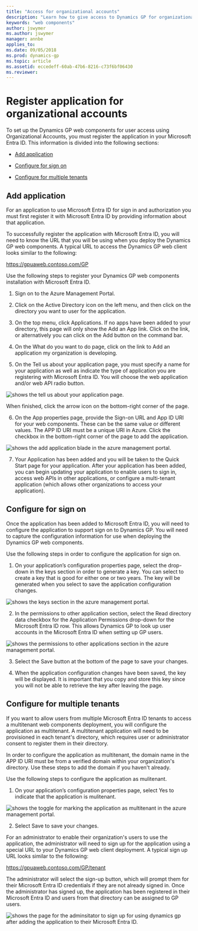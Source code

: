 ```yaml
---
title: "Access for organizational accounts"
description: "Learn how to give access to Dynamics GP for organizational accounts by adding the applicaiton to their Microsoft Entra ID."
keywords: "web components"
author: jswymer
ms.author: jswymer
manager: annbe
applies_to: 
ms.date: 09/05/2018
ms.prod: dynamics-gp
ms.topic: article
ms.assetid: eccedeff-60ab-47b6-8216-c73f6bf06430
ms.reviewer: 
---
```

# Register application for organizational accounts

To set up the Dynamics GP web components for user access using Organizational Accounts, you must register the application in your Microsoft Entra ID. This information is divided into the following sections:

- [Add application](#add-application)  

- [Configure for sign on](#configure-for-sign-on)  

- [Configure for multiple tenants](#configure-for-multiple-tenants)  

## Add application

For an application to use Microsoft Entra ID for sign in and authorization you must first register it with Microsoft Entra ID by providing information about that application.

To successfully register the application with Microsoft Entra ID, you will need to know the URL that you will be using when you deploy the Dynamics GP web components. A typical URL to access the Dynamics GP web client looks similar to the following:

https://gpuaweb.contoso.com/GP

Use the following steps to register your Dynamics GP web components installation with Microsoft Entra ID.

1. Sign on to the Azure Management Portal.

2. Click on the Active Directory icon on the left menu, and then click on the directory you want to user for the application.

3. On the top menu, click Applications. If no apps have been added to your directory, this page will only show the Add an App link. Click on the link, or alternatively you can click on the Add button on the command bar.

4. On the What do you want to do page, click on the link to Add an application my organization is developing.

5. On the Tell us about your application page, you must specify a name for your application as well as indicate the type of application you are registering with Microsoft Entra ID. You will choose the web application and/or web API radio button.

![shows the tell us about your application page.](media/manage-web-org-accounts-tell.png "Deployment")  

When finished, click the arrow icon on the bottom-right corner of the page.

6. On the App properties page, provide the Sign-on URL and App ID URI for your web components. These can be the same value or different values. The APP ID URI must be a unique URI in Azure. Click the checkbox in the bottom-right corner of the page to add the application.

![shows the add application blade in the azure management portal.](media/manage-web-org-accounts-add.png "Deployment")  

7. Your Application has been added and you will be taken to the Quick Start page for your application. After your application has been added, you can begin updating your application to enable users to sign in, access web APIs in other applications, or configure a multi-tenant application (which allows other organizations to access your application).

## Configure for sign on

Once the application has been added to Microsoft Entra ID, you will need to configure the application to support sign on to Dynamics GP. You will need to capture the configuration information for use when deploying the Dynamics GP web components.

Use the following steps in order to configure the application for sign on.

1. On your application’s configuration properties page, select the drop-down in the keys section in order to generate a key. You can select to create a key that is good for either one or two years. The key will be generated when you select to save the application configuration changes.

![shows the keys section in the azure management portal.](media/manage-web-org-accounts-key.png "Deployment")  

2. In the permissions to other application section, select the Read directory data checkbox for the Application Permissions drop-down for the Microsoft Entra ID row. This allows Dynamics GP to look up user accounts in the Microsoft Entra ID when setting up GP users.

![shows the permissions to other applications section in the azure management portal.](media/manage-web-org-accounts-permissions.png "Deployment")  

3. Select the Save button at the bottom of the page to save your changes.

4. When the application configuration changes have been saved, the key will be displayed. It is important that you copy and store this key since you will not be able to retrieve the key after leaving the page.

## Configure for multiple tenants

If you want to allow users from multiple Microsoft Entra ID tenants to access a multitenant web components deployment, you will configure the application as multitenant. A multitenant application will need to be provisioned in each tenant's directory, which requires user or administrator consent to register them in their directory.

In order to configure the application as multitenant, the domain name in the APP ID URI must be from a verified domain within your organization's directory. Use these steps to add the domain if you haven't already.

Use the following steps to configure the application as mulitenant.

1. On your application’s configuration properties page, select Yes to indicate that the application is mulitenant.

![shows the toggle for marking the application as multitenant in the azure management portal.](media/manage-web-org-accounts-multitenant.png "Deployment")  

2. Select Save to save your changes.

For an administrator to enable their organization's users to use the application, the administrator will need to sign up for the application using a special URL to your Dynamics GP web client deployment. A typical sign up URL looks similar to the following:

https://gpuaweb.contoso.com/GP/tenant

The administrator will select the sign-up button, which will prompt them for their Microsoft Entra ID credentials if they are not already signed in. Once the administrator has signed up, the application has been registered in their Microsoft Entra ID and users from that directory can be assigned to GP users.

![shows the page for the adminsitator to sign up for using dynamics gp after adding the application to their Microsoft Entra ID.](media/manage-web-org-accounts-signup.png "Deployment")  
